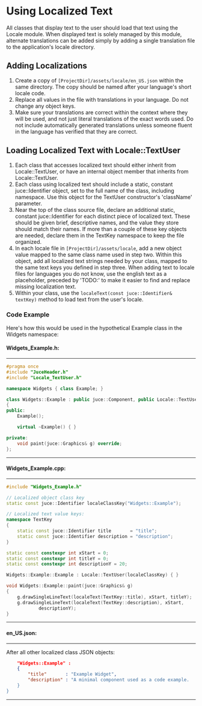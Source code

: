 # Using Localized Text
All classes that display text to the user should load that text using the Locale module. When displayed text is solely managed by this module, alternate translations can be added simply by adding a single translation file to the application's locale directory.

## Adding Localizations
1. Create a copy of `[ProjectDir]/assets/locale/en_US.json` within the same directory. The copy should be named after your language's short locale code.
2. Replace all values in the file with translations in your language. Do not change any object keys. 
3. Make sure your translations are correct within the context where they will be used, and not just literal translations of the exact words used. Do not include automatically generated translations unless someone fluent in the language has verified that they are correct.

## Loading Localized Text with Locale::TextUser
1. Each class that accesses localized text should either inherit from Locale::TextUser, or have an internal object member that inherits from Locale::TextUser.
2. Each class using localized text should include a static, constant juce::Identifier object, set to the full name of the class, including namespace. Use this object for the TextUser constructor's 'className' parameter.
3. Near the top of the class source file, declare an additional static, constant juce::Identifier for each distinct piece of localized text. These should be given brief, descriptive names, and the value they store should match their names. If more than a couple of these key objects are needed, declare them in the TextKey namespace to keep the file organized.
4. In each locale file in `[ProjectDir]/assets/locale`, add a new object value mapped to the same class name used in step two. Within this object, add all localized text strings needed by your class, mapped to the same text keys you defined in step three. When adding text to locale files for languages you do not know, use the english text as a placeholder, preceded by 'TODO:' to make it easier to find and replace missing localization text.
5. Within your class, use the `localeText(const juce::Identifier& textKey)` method to load text from the user's locale.

### Code Example
Here's how this would be used in the hypothetical Example class in the Widgets namespace:

#### Widgets_Example.h:

---
```C++
#pragma once
#include "JuceHeader.h"
#include "Locale_TextUser.h"

namespace Widgets { class Example; }

class Widgets::Example : public juce::Component, public Locale::TextUser
{
public:
    Example();

    virtual ~Example() { }

private:
    void paint(juce::Graphics& g) override;
};
```
---

#### Widgets_Example.cpp:

---
```C++
#include "Widgets_Example.h"

// Localized object class key
static const juce::Identifier localeClassKey("Widgets::Example");

// Localized text value keys:
namespace TextKey
{
    static const juce::Identifier title       = "title";
    static const juce::Identifier description = "description";
}

static const constexpr int xStart = 0;
static const constexpr int titleY = 0;
static const constexpr int descriptionY = 20;

Widgets::Example::Example : Locale::TextUser(localeClassKey) { }

void Widgets::Example::paint(juce::Graphics& g)
{
    g.drawSingleLineText(localeText(TextKey::title), xStart, titleY);
    g.drawSingleLineText(localeText(TextKey::description), xStart,
            descriptionY);
}
```
---

#### en_US.json:

---
After all other localized class JSON objects:
```JSON
    "Widgets::Example" :
    {
        "title"       : "Example Widget",
        "description" : "A minimal component used as a code example.
    }
}
```
---
